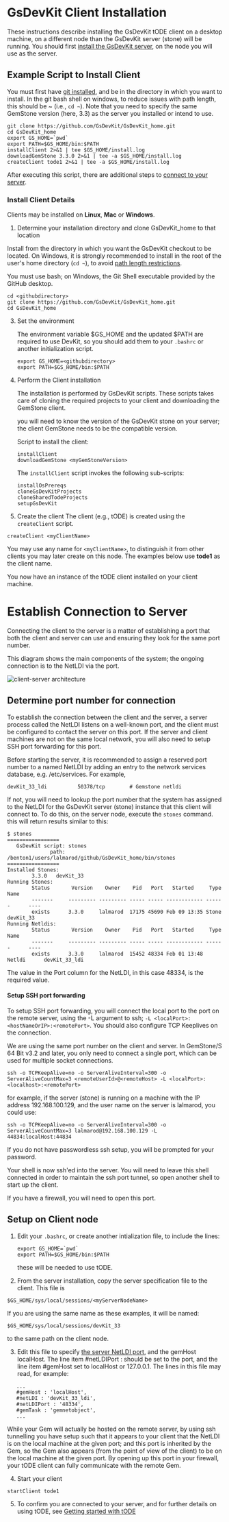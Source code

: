 # GsDevKit Client Installation

These instructions describe installing the GsDevKit tODE client on a desktop machine, on a different node than the GsDevKit server (stone) will be running.  You should first [install the GsDevKit server][1], on the node you will use as the server.

## Example Script to Install Client

You must first have [git installed][5], and be in the directory in which you want to install.  In the git bash shell on windows, to reduce issues with path length, this should be ~ (i.e., `cd ~`). 
Note that you need to specify the same GemStone version (here, 3.3) as the server you installed or intend to use.

```
git clone https://github.com/GsDevKit/GsDevKit_home.git
cd GsDevKit_home
export GS_HOME=`pwd`
export PATH=$GS_HOME/bin:$PATH
installClient 2>&1 | tee $GS_HOME/install.log
downloadGemStone 3.3.0 2>&1 | tee -a $GS_HOME/install.log
createClient tode1 2>&1 | tee -a $GS_HOME/install.log
```

After executing this script, there are additional steps to [connect to your server](#establish-connection-to-server).  

### Install Client Details

Clients may be installed on **Linux**, **Mac** or **Windows**. 

1. Determine your installation directory and clone GsDevKit_home to that location

Install from the directory in which you want the GsDevKit checkout to be located.  On Windows, it is strongly recommended to install in the root of the user's home directory (`cd ~`), to avoid [path length restrictions][3].
   
   You must use bash; on Windows, the Git Shell executable provided by the GitHub desktop.

   ```
   cd <githubdirectory>
   git clone https://github.com/GsDevKit/GsDevKit_home.git
   cd GsDevKit_home
   ```

3. Set the environment

   The environment variable $GS_HOME and the updated $PATH are required to use DevKit, so you should add them to your `.bashrc` or another initialization script.
   ```
   export GS_HOME=<githubdirectory>
   export PATH=$GS_HOME/bin:$PATH
   ```

4. Perform the Client installation
   
    The installation is performed by GsDevKit scripts.  These scripts takes care of cloning the required projects to your client and downloading the GemStone client.  

   you will need to know the version of the GsDevKit stone on your server; the client GemStone needs to be the compatible version.

   Script to install the client:
   ```
   installClient 
   downloadGemStone <myGemStoneVersion>
   ```
   The ```installClient``` script invokes the following sub-scripts:
   ```
   installOsPrereqs
   cloneGsDevKitProjects
   cloneSharedTodeProjects
   setupGsDevKit 
   ```
   
5.  Create the client 
    The client (e.g., tODE) is created using the `createClient` script.

   ```
   createClient <myClientName>
   ```
   You may use any name for `<myClientName>`, to distinguish it from other clients you may later create on this node. The examples below use  **tode1** as the client name.

You now have an instance of the tODE client installed on your client machine. 

# Establish Connection to Server

Connecting the client to the server is a matter of establishing a port that both the client and server can use and ensuring they look for the same port number.

This diagram shows the main components of the system; the ongoing connection is to the NetLDI via the port.  

![client-server architecture][6]

## Determine port number for connection

To establish the connection between the client and the server, a server process called the NetLDI listens on a well-known port, and the client must be configured to contact the server on  this port.  If the server and client  machines are not on the same local network, you will also need to setup SSH port forwarding for this port.

Before starting the server, it is recommended to assign a reserved port number to a named NetLDI by adding an entry to the network services database, e.g. /etc/services.  For example,
```
devKit_33_ldi          50378/tcp        # Gemstone netldi
```

If not, you will need to lookup the port number that the system has assigned to the NetLDI for the GsDevKit server (stone) instance that this client will connect to.  To do this, on the server node, execute the `stones` command.  this will return results similar to this: 

```
$ stones
=================
   GsDevKit script: stones 
              path: /benton1/users/lalmarod/github/GsDevKit_home/bin/stones
=================
Installed Stones:
        3.3.0   devKit_33
Running Stones:
        Status       Version    Owner    Pid   Port   Started     Type       Name
        -------     --------- --------- ----- ----- ------------ ------      ----
        exists      3.3.0     lalmarod  17175 45690 Feb 09 13:35 Stone       devKit_33
Running Netldis:
        Status       Version    Owner    Pid   Port   Started     Type       Name
        -------     --------- --------- ----- ----- ------------ ------      ----
        exists      3.3.0     lalmarod  15452 48334 Feb 01 13:48 Netldi      devKit_33_ldi
```
The value in the Port column for the NetLDI, in this case 48334, is the required value.

#### Setup SSH port forwarding

To setup SSH port forwarding, you will connect the local port to the port on the remote server, using the -L argument to ssh; `-L <localPort>:<hostNameOrIP>:<remotePort>`. You should also configure TCP Keeplives on the connection.

We are using the same port number on the client and server. In GemStone/S 64 Bit v3.2 and later, you only need to connect a single port, which can be used for multiple socket connections.

```
ssh -o TCPKeepAlive=no -o ServerAliveInterval=300 -o ServerAliveCountMax=3 <remoteUserId>@<remoteHost> -L <localPort>:<localhost>:<remotePort>
```
for example, if the server (stone) is running on a machine with the IP address 192.168.100.129, and the user name on the server is lalmarod, you could use:

```
ssh -o TCPKeepAlive=no -o ServerAliveInterval=300 -o ServerAliveCountMax=3 lalmarod@192.168.100.129 -L 44834:localHost:44834 
```
If you do not have passwordless ssh setup, you will be prompted for your password.

Your shell is now ssh'ed into the server.  You will need to leave this shell connected in order to maintain the ssh port tunnel, so open another shell to start up the client.

If you have a firewall, you will need to open this port.

## Setup on Client node

1. Edit your `.bashrc`, or create another intialization file, to include the lines:

   ```
   export GS_HOME=`pwd`
   export PATH=$GS_HOME/bin:$PATH
   ```

   these will be needed to use tODE.

2.  From the server installation, copy the server specification file to the client.  This file is 

   `$GS_HOME/sys/local/sessions/<myServerNodeName>`
   
   If you are using the same name as these examples, it will be named:
   
   `$GS_HOME/sys/local/sessions/devKit_33`

   to the same path on the client node.

3.  Edit this file to specify [the server NetLDI port](#determine-port-number-for-connection), and the gemHost localHost.  The line item #netLDIPort : should be set to the port, and the line item #gemHost set to localHost or 127.0.0.1.  The lines in this file may read, for example:
 
```
   ...
   #gemHost : 'localHost',
   #netLDI : 'devKit_33_ldi',
   #netLDIPort : '48334',
   #gemTask : 'gemnetobject',
   ...
```
While your Gem will actually be hosted on the remote server, by using ssh tunnelling you have setup such that it appears to your client that the NetLDI is on the local machine at the given port; and this port is inherited by the Gem, so the Gem also appears (from the point of view of the client) to be on the local machine at the given port. By opening up this port in your firewall, your tODE client can fully communicate with the remote Gem. 

4.  Start your client

   ```
   startClient tode1 
   ```

5.  To confirm you are connected to your server, and for further details on using tODE, see [Getting started with tODE][4]







[1]: ./installDevKitServer.md
[2]: ./README.md#installation-on-separate-server-and-client
[3]:  https://github.com/git-for-windows/git/wiki/Git-cannot-create-a-file-or-directory-with-a-long-path
[4]: ../gettingStartedWithTode.md
[5]: ./configureOS.md
[6]: ../images/DevKit_ClientServer_Arch.png


